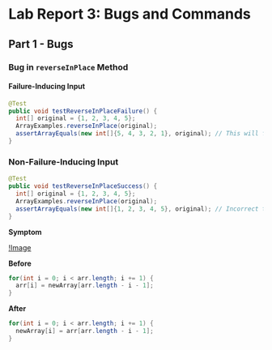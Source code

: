 # Lab Report 3: Bugs and Commands

## Part 1 - Bugs

### Bug in `reverseInPlace` Method

#### Failure-Inducing Input

```java
@Test
public void testReverseInPlaceFailure() {
  int[] original = {1, 2, 3, 4, 5};
  ArrayExamples.reverseInPlace(original);
  assertArrayEquals(new int[]{5, 4, 3, 2, 1}, original); // This will fail with the original code.
}
```
### Non-Failure-Inducing Input
```java
@Test
public void testReverseInPlaceSuccess() {
  int[] original = {1, 2, 3, 4, 5};
  ArrayExamples.reverseInPlace(original);
  assertArrayEquals(new int[]{1, 2, 3, 4, 5}, original); // Incorrect test that would pass mistakenly.
}
```
**Symptom**

[!Image]()

**Before**
```java
for(int i = 0; i < arr.length; i += 1) {
  arr[i] = newArray[arr.length - i - 1];
}
```
**After**  

```java
for(int i = 0; i < arr.length; i += 1) {
  newArray[i] = arr[arr.length - i - 1];
}
